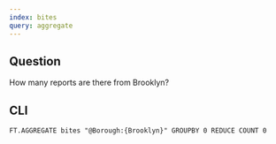 ```yaml
---
index: bites
query: aggregate
---
```


## Question

How many reports are there from Brooklyn?

## CLI

```
FT.AGGREGATE bites "@Borough:{Brooklyn}" GROUPBY 0 REDUCE COUNT 0
```